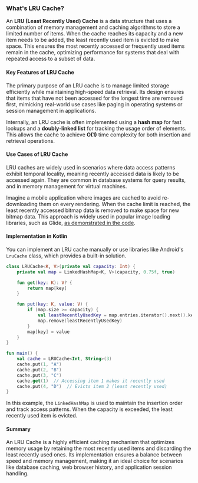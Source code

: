 ### What's LRU Cache?

An **LRU (Least Recently Used) Cache** is a data structure that uses a combination of memory management and caching algorithms to store a limited number of items. When the cache reaches its capacity and a new item needs to be added, the least recently used item is evicted to make space. This ensures the most recently accessed or frequently used items remain in the cache, optimizing performance for systems that deal with repeated access to a subset of data.

#### Key Features of LRU Cache

The primary purpose of an LRU cache is to manage limited storage efficiently while maintaining high-speed data retrieval. Its design ensures that items that have not been accessed for the longest time are removed first, mimicking real-world use cases like paging in operating systems or session management in applications.

Internally, an LRU cache is often implemented using a **hash map** for fast lookups and a **doubly-linked list** for tracking the usage order of elements. This allows the cache to achieve **O(1)** time complexity for both insertion and retrieval operations.

#### Use Cases of LRU Cache

LRU caches are widely used in scenarios where data access patterns exhibit temporal locality, meaning recently accessed data is likely to be accessed again. They are common in database systems for query results, and in memory management for virtual machines.

Imagine a mobile application where images are cached to avoid re-downloading them on every rendering. When the cache limit is reached, the least recently accessed bitmap data is removed to make space for new bitmap data. This approach is widely used in popular image loading libraries, such as Glide, [as demonstrated in the code](https://github.com/bumptech/glide/blob/ca394b1e637f6e33092089eb1bd9ebe4554e78fc/library/src/main/java/com/bumptech/glide/util/LruCache.java#L17).

#### Implementation in Kotlin

You can implement an LRU cache manually or use libraries like Android's `LruCache` class, which provides a built-in solution.

```kotlin
class LRUCache<K, V>(private val capacity: Int) {
    private val map = LinkedHashMap<K, V>(capacity, 0.75f, true)

    fun get(key: K): V? {
        return map[key]
    }

    fun put(key: K, value: V) {
        if (map.size >= capacity) {
            val leastRecentlyUsedKey = map.entries.iterator().next().key
            map.remove(leastRecentlyUsedKey)
        }
        map[key] = value
    }
}

fun main() {
    val cache = LRUCache<Int, String>(3)
    cache.put(1, "A")
    cache.put(2, "B")
    cache.put(3, "C")
    cache.get(1)  // Accessing item 1 makes it recently used
    cache.put(4, "D")  // Evicts item 2 (least recently used)
}
```

In this example, the `LinkedHashMap` is used to maintain the insertion order and track access patterns. When the capacity is exceeded, the least recently used item is evicted.

#### Summary

An LRU Cache is a highly efficient caching mechanism that optimizes memory usage by retaining the most recently used items and discarding the least recently used ones. Its implementation ensures a balance between speed and memory management, making it an ideal choice for scenarios like database caching, web browser history, and application session handling.